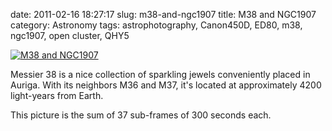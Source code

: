 date: 2011-02-16 18:27:17
slug: m38-and-ngc1907
title: M38 and NGC1907
category: Astronomy
tags: astrophotography, Canon450D, ED80, m38, ngc1907, open cluster, QHY5

[![][1]][1]

Messier 38 is a nice collection of sparkling jewels conveniently placed in
Auriga. With its neighbors M36 and M37, it's located at approximately 4200
light-years from Earth.

This picture is the sum of 37 sub-frames of 300 seconds each.

[1]: |filename|/images/2011_m38.jpg "M38 and NGC1907"
